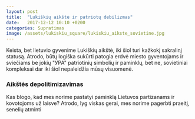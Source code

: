 ```yaml
---
layout: post
title:  "Lukiškių aikštė ir patriotų debilizmas"
date:   2017-12-12 10:10 +0200
categories: Supratimas
image: /assets/lukiskiu_square/lukiskiu_aikste_sovietine.jpg
---
```


Keista, bet lietuvio gyvenime Lukiškių aikštė, iki šiol turi kažkokį sakralinį statusą.
Atrodo, būtų logiška sukūrti patogia erdvė miesto gyventojams ir sviečiams be jokių "УРА" patriotinių
simbolių ir paminklų, bet ne, sovietiniai kompleksai dar iki šiol nepaleidžia mūsų visuomenė.

### Aikštės depolitimizavimas

Kas blogo, kad mes norime pastatyi paminklą Lietuvos partizanams ir kovotojoms už laisve? Atrodo, lyg viskas
gerai, mes norime pagerbti praeitį, senelių atminti 







